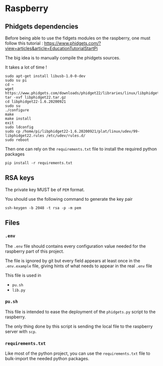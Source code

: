 # Raspberry

## Phidgets dependencies

Before being able to use the fidgets modules on the raspberry, one must follow this tutorial : https://www.phidgets.com/?view=articles&article=EducationTutorialStartPi

The big idea is to manually compile the phidgets sources.

It takes a lot of time !
```shell script
sudo apt-get install libusb-1.0-0-dev
sudo su pi
cd ~
wget https://www.phidgets.com/downloads/phidget22/libraries/linux/libphidget22.tar.gz
tar -xvf libphidget22.tar.gz
cd libphidget22-1.6.20200921
sudo su
./configure
make
make install
exit
sudo ldconfig
sudo cp /home/pi/libphidget22-1.6.20200921/plat/linux/udev/99-libphidget22.rules /etc/udev/rules.d/
sudo reboot
```

Then one can rely on the `requirements.txt` file to install the required python packages 
```shell script
pip install -r requirements.txt
```

## RSA keys

The private key MUST be of `PEM` format.
 
You should use the following command to generate the key pair
```shell script
ssh-keygen -b 2048 -t rsa -p -m pem
```

## Files

### `.env`

The `.env` file should contains every configuration value needed for the raspberry part of this project.

The file is ignored by git but every field appears at least once in the `.env.example` file, giving hints of what needs 
to appear in the real `.env` file

This file is used in
- `pu.sh`
- `lib.py`

### `pu.sh`

This file is intended to ease the deployment of the `phidgets.py` script to the raspberry.

The only thing done by this script is sending the local file to the raspberry server with `scp`.

### `requirements.txt`

Like most of the python project, you can use the `requirements.txt` file to bulk-import the needed python packages.
